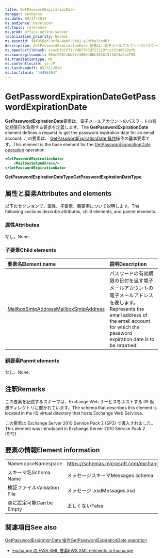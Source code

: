 ```yaml
---
title: GetPasswordExpirationDate
manager: sethgros
ms.date: 09/17/2015
ms.audience: Developer
ms.topic: reference
ms.prod: office-online-server
localization_priority: Normal
ms.assetid: f4f958ed-9cf4-4ebf-9b01-e2df9a7cbd63
description: GetPasswordExpirationDate 要素は、電子メールアカウントのパスワードの有効期限日を取得する要求を定義します。 この要素は、GetPasswordExpirationDate 操作操作の基本要素です。
ms.openlocfilehash: ececbf51f71c7d87705d727229fce2314d922efb
ms.sourcegitcommit: 88ec988f2bb67c1866d06b361615f3674a24e795
ms.translationtype: MT
ms.contentlocale: ja-JP
ms.lasthandoff: 05/31/2020
ms.locfileid: "44456494"
---
```

# <a name="getpasswordexpirationdate"></a><span data-ttu-id="cd5e0-104">GetPasswordExpirationDate</span><span class="sxs-lookup"><span data-stu-id="cd5e0-104">GetPasswordExpirationDate</span></span>

<span data-ttu-id="cd5e0-105">**GetPasswordExpirationDate**要素は、電子メールアカウントのパスワードの有効期限日を取得する要求を定義します。</span><span class="sxs-lookup"><span data-stu-id="cd5e0-105">The **GetPasswordExpirationDate** element defines a request to get the password expiration date for an email account.</span></span> <span data-ttu-id="cd5e0-106">この要素は、 [GetPasswordExpirationDate 操作](getpasswordexpirationdate-operation.md)操作の基本要素です。</span><span class="sxs-lookup"><span data-stu-id="cd5e0-106">This element is the base element for the [GetPasswordExpirationDate operation](getpasswordexpirationdate-operation.md) operation.</span></span> 
  
```XML
<GetPasswordExpirationDate>
    <MailboxSmtpAddress/>
</GetPasswordExpirationDate>
```

 <span data-ttu-id="cd5e0-107">**GetPasswordExpirationDateType**</span><span class="sxs-lookup"><span data-stu-id="cd5e0-107">**GetPasswordExpirationDateType**</span></span>
## <a name="attributes-and-elements"></a><span data-ttu-id="cd5e0-108">属性と要素</span><span class="sxs-lookup"><span data-stu-id="cd5e0-108">Attributes and elements</span></span>

<span data-ttu-id="cd5e0-109">以下のセクションで、属性、子要素、親要素について説明します。</span><span class="sxs-lookup"><span data-stu-id="cd5e0-109">The following sections describe attributes, child elements, and parent elements.</span></span>
  
### <a name="attributes"></a><span data-ttu-id="cd5e0-110">属性</span><span class="sxs-lookup"><span data-stu-id="cd5e0-110">Attributes</span></span>

<span data-ttu-id="cd5e0-111">なし。</span><span class="sxs-lookup"><span data-stu-id="cd5e0-111">None.</span></span>
  
### <a name="child-elements"></a><span data-ttu-id="cd5e0-112">子要素</span><span class="sxs-lookup"><span data-stu-id="cd5e0-112">Child elements</span></span>

|<span data-ttu-id="cd5e0-113">**要素名**</span><span class="sxs-lookup"><span data-stu-id="cd5e0-113">**Element name**</span></span>|<span data-ttu-id="cd5e0-114">**説明**</span><span class="sxs-lookup"><span data-stu-id="cd5e0-114">**Description**</span></span>|
|:-----|:-----|
|[<span data-ttu-id="cd5e0-115">MailboxSmtpAddress</span><span class="sxs-lookup"><span data-stu-id="cd5e0-115">MailboxSmtpAddress</span></span>](mailboxsmtpaddress.md) <br/> |<span data-ttu-id="cd5e0-116">パスワードの有効期限の日付を返す電子メールアカウントの電子メールアドレスを表します。</span><span class="sxs-lookup"><span data-stu-id="cd5e0-116">Represents the email address of the email account for which the password expiration date is to be returned.</span></span>  <br/> |
   
### <a name="parent-elements"></a><span data-ttu-id="cd5e0-117">親要素</span><span class="sxs-lookup"><span data-stu-id="cd5e0-117">Parent elements</span></span>

<span data-ttu-id="cd5e0-118">なし。</span><span class="sxs-lookup"><span data-stu-id="cd5e0-118">None.</span></span>
  
## <a name="remarks"></a><span data-ttu-id="cd5e0-119">注釈</span><span class="sxs-lookup"><span data-stu-id="cd5e0-119">Remarks</span></span>

<span data-ttu-id="cd5e0-120">この要素を記述するスキーマは、Exchange Web サービスをホストする IIS 仮想ディレクトリに置かれています。</span><span class="sxs-lookup"><span data-stu-id="cd5e0-120">The schema that describes this element is located in the IIS virtual directory that hosts Exchange Web Services.</span></span>
  
<span data-ttu-id="cd5e0-121">この要素は Exchange Server 2010 Service Pack 2 (SP2) で導入されました。</span><span class="sxs-lookup"><span data-stu-id="cd5e0-121">This element was introduced in Exchange Server 2010 Service Pack 2 (SP2).</span></span>
  
## <a name="element-information"></a><span data-ttu-id="cd5e0-122">要素の情報</span><span class="sxs-lookup"><span data-stu-id="cd5e0-122">Element information</span></span>

|||
|:-----|:-----|
|<span data-ttu-id="cd5e0-123">Namespace</span><span class="sxs-lookup"><span data-stu-id="cd5e0-123">Namespace</span></span>  <br/> |https://schemas.microsoft.com/exchange/services/2006/messages  <br/> |
|<span data-ttu-id="cd5e0-124">スキーマ名</span><span class="sxs-lookup"><span data-stu-id="cd5e0-124">Schema Name</span></span>  <br/> |<span data-ttu-id="cd5e0-125">メッセージスキーマ</span><span class="sxs-lookup"><span data-stu-id="cd5e0-125">Messages schema</span></span>  <br/> |
|<span data-ttu-id="cd5e0-126">検証ファイル</span><span class="sxs-lookup"><span data-stu-id="cd5e0-126">Validation File</span></span>  <br/> |<span data-ttu-id="cd5e0-127">メッセージ .xsd</span><span class="sxs-lookup"><span data-stu-id="cd5e0-127">Messages.xsd</span></span>  <br/> |
|<span data-ttu-id="cd5e0-128">空に設定可能</span><span class="sxs-lookup"><span data-stu-id="cd5e0-128">Can be Empty</span></span>  <br/> |<span data-ttu-id="cd5e0-129">正しくない</span><span class="sxs-lookup"><span data-stu-id="cd5e0-129">False</span></span>  <br/> |
   
## <a name="see-also"></a><span data-ttu-id="cd5e0-130">関連項目</span><span class="sxs-lookup"><span data-stu-id="cd5e0-130">See also</span></span>



[<span data-ttu-id="cd5e0-131">GetPasswordExpirationDate 操作</span><span class="sxs-lookup"><span data-stu-id="cd5e0-131">GetPasswordExpirationDate operation</span></span>](getpasswordexpirationdate-operation.md)


- [<span data-ttu-id="cd5e0-132">Exchange の EWS XML 要素</span><span class="sxs-lookup"><span data-stu-id="cd5e0-132">EWS XML elements in Exchange</span></span>](ews-xml-elements-in-exchange.md)

